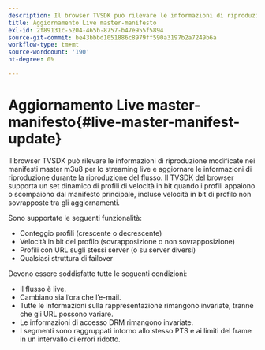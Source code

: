 ```yaml
---
description: Il browser TVSDK può rilevare le informazioni di riproduzione modificate nei manifesti master m3u8 per lo streaming live e aggiornare le informazioni di riproduzione durante la riproduzione del flusso. Il TVSDK del browser supporta un set dinamico di profili di velocità in bit quando i profili appaiono o scompaiono dal manifesto principale, incluse velocità in bit di profilo non sovrapposte tra gli aggiornamenti.
title: Aggiornamento Live master-manifesto
exl-id: 2f89131c-5204-465b-8757-b47e955f5894
source-git-commit: be43bbbd1051886c8979ff590a3197b2a7249b6a
workflow-type: tm+mt
source-wordcount: '190'
ht-degree: 0%

---
```


# Aggiornamento Live master-manifesto{#live-master-manifest-update}

Il browser TVSDK può rilevare le informazioni di riproduzione modificate nei manifesti master m3u8 per lo streaming live e aggiornare le informazioni di riproduzione durante la riproduzione del flusso. Il TVSDK del browser supporta un set dinamico di profili di velocità in bit quando i profili appaiono o scompaiono dal manifesto principale, incluse velocità in bit di profilo non sovrapposte tra gli aggiornamenti.

Sono supportate le seguenti funzionalità:

* Conteggio profili (crescente o decrescente)
* Velocità in bit del profilo (sovrapposizione o non sovrapposizione)
* Profili con URL sugli stessi server (o su server diversi)
* Qualsiasi struttura di failover

Devono essere soddisfatte tutte le seguenti condizioni:

* Il flusso è live.
* Cambiano sia l’ora che l’e-mail.
* Tutte le informazioni sulla rappresentazione rimangono invariate, tranne che gli URL possono variare.
* Le informazioni di accesso DRM rimangono invariate.
* I segmenti sono raggruppati intorno allo stesso PTS e ai limiti del frame in un intervallo di errori ridotto.
